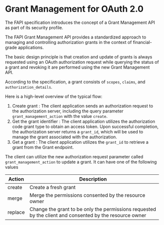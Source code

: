 # Grant Management for OAuth 2.0

The FAPI specification introduces the concept of a Grant Management API as part of its security profile.

The FAPI Grant Management API provides a standardized approach to managing and controlling authorization grants in the context of financial-grade applications. 

The basic design principle is that creation and update of grants is always requested using an OAuth authorization request while querying the status of a grant and revoking it are performed using the new Grant Management API.

According to the specification, a grant consists of `scopes`, `claims`, and `authorization_details`.

Here is a high-level overview of the typical flow:

1. Create grant : The client application sends an authorization request to the authorization server, including the query parameter `grant_management_action` with the value `create`.
2. Get the grant identifier : The client application utilizes the authorization code grant type to obtain an access token. Upon successful completion, the authorization server returns a `grant_id`, which will be used to manage the grant associated with the authorization.
3. Get a grant : The client application utilizes the `grant_id` to retrieve a grant from the Grant endpoint.

The client can utilize the new authorization request parameter called `grant_management_action` to update a grant.
It can have one of the following values 

| Action  | Description                                                                                             |
| ------- | ------------------------------------------------------------------------------------------------------- |
| create  | Create a fresh grant                                                                                    |
| merge   | Merge the permissions consented by the resource owner                                                   |
| replace | Change the grant to be only the permissions requested by the client and consented by the resource owner |